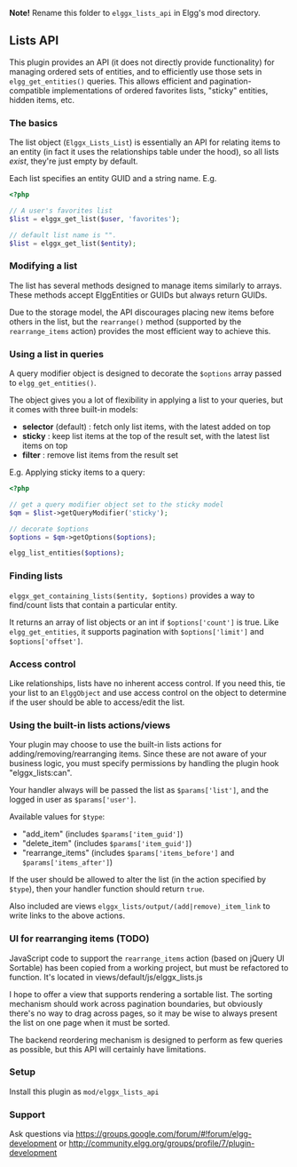 **Note!** Rename this folder to `elggx_lists_api` in Elgg's mod directory.

## Lists API

This plugin provides an API (it does not directly provide functionality) for managing ordered sets of entities, and to efficiently use those sets in `elgg_get_entities()` queries. This allows efficient and pagination-compatible implementations of ordered favorites lists, "sticky" entities, hidden items, etc.

### The basics

The list object (`Elggx_Lists_List`) is essentially an API for relating items to an entity (in fact it uses the relationships table under the hood), so all lists *exist*, they're just empty by default.

Each list specifies an entity GUID and a string name. E.g.

```php
<?php

// A user's favorites list
$list = elggx_get_list($user, 'favorites');

// default list name is "".
$list = elggx_get_list($entity);
```

### Modifying a list

The list has several methods designed to manage items similarly to arrays. These methods accept ElggEntities or GUIDs but always return GUIDs.

Due to the storage model, the API discourages placing new items before others in the list, but the `rearrange()` method (supported by the `rearrange_items` action) provides the most efficient way to achieve this.

### Using a list in queries

A query modifier object is designed to decorate the `$options` array passed to `elgg_get_entities()`.

The object gives you a lot of flexibility in applying a list to your queries, but it comes with three built-in models:

* **selector** (default) : fetch only list items, with the latest added on top
* **sticky** : keep list items at the top of the result set, with the latest list items on top
* **filter** : remove list items from the result set

E.g. Applying sticky items to a query:

```php
<?php

// get a query modifier object set to the sticky model
$qm = $list->getQueryModifier('sticky');

// decorate $options
$options = $qm->getOptions($options);

elgg_list_entities($options);
```

### Finding lists

`elggx_get_containing_lists($entity, $options)` provides a way to find/count lists that contain a particular entity.

It returns an array of list objects or an int if `$options['count']` is true. Like `elgg_get_entities`, it supports pagination with `$options['limit']` and `$options['offset']`.

### Access control

Like relationships, lists have no inherent access control. If you need this, tie your list to an `ElggObject` and use access control on the object to determine if the user should be able to access/edit the list.

### Using the built-in lists actions/views

Your plugin may choose to use the built-in lists actions for adding/removing/rearranging items. Since these are not aware of your business logic, you must specify permissions by handling the plugin hook "elggx_lists:can".

Your handler always will be passed the list as `$params['list']`, and the logged in user as `$params['user']`.

Available values for `$type`:

* "add_item" (includes `$params['item_guid']`)
* "delete_item" (includes `$params['item_guid']`)
* "rearrange_items" (includes `$params['items_before']` and `$params['items_after']`)

If the user should be allowed to alter the list (in the action specified by `$type`), then your handler function should return `true`.

Also included are views `elggx_lists/output/(add|remove)_item_link` to write links to the above actions.

### UI for rearranging items (TODO)

JavaScript code to support the `rearrange_items` action (based on jQuery UI Sortable) has been copied from a working project, but must be refactored to function. It's located in views/default/js/elggx_lists.js

I hope to offer a view that supports rendering a sortable list. The sorting mechanism should work across pagination boundaries, but obviously there's no way to drag across pages, so it may be wise to always present the list on one page when it must be sorted.

The backend reordering mechanism is designed to perform as few queries as possible, but this API will certainly have limitations.

### Setup

Install this plugin as `mod/elggx_lists_api`

### Support

Ask questions via https://groups.google.com/forum/#!forum/elgg-development or http://community.elgg.org/groups/profile/7/plugin-development